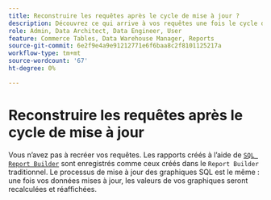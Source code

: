 ```yaml
---
title: Reconstruire les requêtes après le cycle de mise à jour ?
description: Découvrez ce qui arrive à vos requêtes une fois le cycle de mise à jour exécuté.
role: Admin, Data Architect, Data Engineer, User
feature: Commerce Tables, Data Warehouse Manager, Reports
source-git-commit: 6e2f9e4a9e91212771e6f6baa8c2f8101125217a
workflow-type: tm+mt
source-wordcount: '67'
ht-degree: 0%

---
```


# Reconstruire les requêtes après le cycle de mise à jour

Vous n’avez pas à recréer vos requêtes. Les rapports créés à l’aide de [`SQL Report Builder`](../dev-reports/sql-rpt-bldr.md) sont enregistrés comme ceux créés dans le `Report Builder` traditionnel. Le processus de mise à jour des graphiques SQL est le même : une fois vos données mises à jour, les valeurs de vos graphiques seront recalculées et réaffichées.
